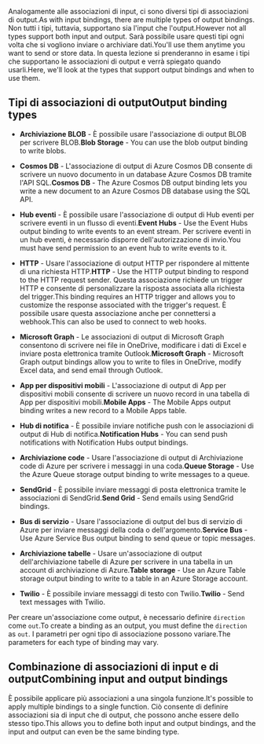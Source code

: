 <span data-ttu-id="b49a5-101">Analogamente alle associazioni di input, ci sono diversi tipi di associazioni di output.</span><span class="sxs-lookup"><span data-stu-id="b49a5-101">As with input bindings, there are multiple types of output bindings.</span></span> <span data-ttu-id="b49a5-102">Non tutti i tipi, tuttavia, supportano sia l'input che l'output.</span><span class="sxs-lookup"><span data-stu-id="b49a5-102">However not all types support both input and output.</span></span> <span data-ttu-id="b49a5-103">Sarà possibile usare questi tipi ogni volta che si vogliono inviare o archiviare dati.</span><span class="sxs-lookup"><span data-stu-id="b49a5-103">You'll use them anytime you want to send or store data.</span></span> <span data-ttu-id="b49a5-104">In questa lezione si prenderanno in esame i tipi che supportano le associazioni di output e verrà spiegato quando usarli.</span><span class="sxs-lookup"><span data-stu-id="b49a5-104">Here, we'll look at the types that support output bindings and when to use them.</span></span>

## <a name="output-binding-types"></a><span data-ttu-id="b49a5-105">Tipi di associazioni di output</span><span class="sxs-lookup"><span data-stu-id="b49a5-105">Output binding types</span></span>

- <span data-ttu-id="b49a5-106">**Archiviazione BLOB** - È possibile usare l'associazione di output BLOB per scrivere BLOB.</span><span class="sxs-lookup"><span data-stu-id="b49a5-106">**Blob Storage** - You can use the blob output binding to write blobs.</span></span>

- <span data-ttu-id="b49a5-107">**Cosmos DB** - L'associazione di output di Azure Cosmos DB consente di scrivere un nuovo documento in un database Azure Cosmos DB tramite l'API SQL.</span><span class="sxs-lookup"><span data-stu-id="b49a5-107">**Cosmos DB** - The Azure Cosmos DB output binding lets you write a new document to an Azure Cosmos DB database using the SQL API.</span></span>

- <span data-ttu-id="b49a5-108">**Hub eventi** - È possibile usare l'associazione di output di Hub eventi per scrivere eventi in un flusso di eventi.</span><span class="sxs-lookup"><span data-stu-id="b49a5-108">**Event Hubs** - Use the Event Hubs output binding to write events to an event stream.</span></span> <span data-ttu-id="b49a5-109">Per scrivere eventi in un hub eventi, è necessario disporre dell'autorizzazione di invio.</span><span class="sxs-lookup"><span data-stu-id="b49a5-109">You must have send permission to an event hub to write events to it.</span></span>

- <span data-ttu-id="b49a5-110">**HTTP** - Usare l'associazione di output HTTP per rispondere al mittente di una richiesta HTTP.</span><span class="sxs-lookup"><span data-stu-id="b49a5-110">**HTTP** - Use the HTTP output binding to respond to the HTTP request sender.</span></span> <span data-ttu-id="b49a5-111">Questa associazione richiede un trigger HTTP e consente di personalizzare la risposta associata alla richiesta del trigger.</span><span class="sxs-lookup"><span data-stu-id="b49a5-111">This binding requires an HTTP trigger and allows you to customize the response associated with the trigger's request.</span></span> <span data-ttu-id="b49a5-112">È possibile usare questa associazione anche per connettersi a webhook.</span><span class="sxs-lookup"><span data-stu-id="b49a5-112">This can also be used to connect to web hooks.</span></span>

- <span data-ttu-id="b49a5-113">**Microsoft Graph** - Le associazioni di output di Microsoft Graph consentono di scrivere nei file in OneDrive, modificare i dati di Excel e inviare posta elettronica tramite Outlook.</span><span class="sxs-lookup"><span data-stu-id="b49a5-113">**Microsoft Graph** - Microsoft Graph output bindings allow you to write to files in OneDrive, modify Excel data, and send email through Outlook.</span></span>

- <span data-ttu-id="b49a5-114">**App per dispositivi mobili** - L'associazione di output di App per dispositivi mobili consente di scrivere un nuovo record in una tabella di App per dispositivi mobili.</span><span class="sxs-lookup"><span data-stu-id="b49a5-114">**Mobile Apps** - The Mobile Apps output binding writes a new record to a Mobile Apps table.</span></span>

- <span data-ttu-id="b49a5-115">**Hub di notifica** - È possibile inviare notifiche push con le associazioni di output di Hub di notifica.</span><span class="sxs-lookup"><span data-stu-id="b49a5-115">**Notification Hubs** - You can send push notifications with Notification Hubs output bindings.</span></span>

- <span data-ttu-id="b49a5-116">**Archiviazione code** - Usare l'associazione di output di Archiviazione code di Azure per scrivere i messaggi in una coda.</span><span class="sxs-lookup"><span data-stu-id="b49a5-116">**Queue Storage** - Use the Azure Queue storage output binding to write messages to a queue.</span></span>

- <span data-ttu-id="b49a5-117">**SendGrid** - È possibile inviare messaggi di posta elettronica tramite le associazioni di SendGrid.</span><span class="sxs-lookup"><span data-stu-id="b49a5-117">**Send Grid** - Send emails using SendGrid bindings.</span></span>

- <span data-ttu-id="b49a5-118">**Bus di servizio** - Usare l'associazione di output del bus di servizio di Azure per inviare messaggi della coda o dell'argomento.</span><span class="sxs-lookup"><span data-stu-id="b49a5-118">**Service Bus** - Use Azure Service Bus output binding to send queue or topic messages.</span></span>

- <span data-ttu-id="b49a5-119">**Archiviazione tabelle** - Usare un'associazione di output dell'archiviazione tabelle di Azure per scrivere in una tabella in un account di archiviazione di Azure.</span><span class="sxs-lookup"><span data-stu-id="b49a5-119">**Table storage** - Use an Azure Table storage output binding to write to a table in an Azure Storage account.</span></span>

- <span data-ttu-id="b49a5-120">**Twilio** - È possibile inviare messaggi di testo con Twilio.</span><span class="sxs-lookup"><span data-stu-id="b49a5-120">**Twilio** - Send text messages with Twilio.</span></span>

<span data-ttu-id="b49a5-121">Per creare un'associazione come output, è necessario definire `direction` come `out`.</span><span class="sxs-lookup"><span data-stu-id="b49a5-121">To create a binding as an output, you must define the `direction` as `out`.</span></span> <span data-ttu-id="b49a5-122">I parametri per ogni tipo di associazione possono variare.</span><span class="sxs-lookup"><span data-stu-id="b49a5-122">The parameters for each type of binding may vary.</span></span>

## <a name="combining-input-and-output-bindings"></a><span data-ttu-id="b49a5-123">Combinazione di associazioni di input e di output</span><span class="sxs-lookup"><span data-stu-id="b49a5-123">Combining input and output bindings</span></span> 

<span data-ttu-id="b49a5-124">È possibile applicare più associazioni a una singola funzione.</span><span class="sxs-lookup"><span data-stu-id="b49a5-124">It's possible to apply multiple bindings to a single function.</span></span> <span data-ttu-id="b49a5-125">Ciò consente di definire associazioni sia di input che di output, che possono anche essere dello stesso tipo.</span><span class="sxs-lookup"><span data-stu-id="b49a5-125">This allows you to define both input and output bindings, and the input and output can even be the same binding type.</span></span>